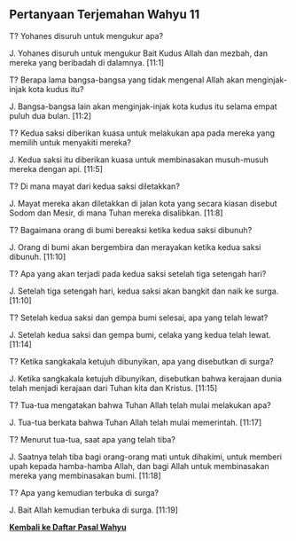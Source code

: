 ## Pertanyaan Terjemahan Wahyu 11 ##

T? Yohanes disuruh untuk mengukur apa?

J. Yohanes disuruh untuk mengukur Bait Kudus Allah dan mezbah, dan mereka yang beribadah di dalamnya. [11:1]

T? Berapa lama bangsa-bangsa yang tidak mengenal Allah akan menginjak-injak kota kudus itu?

J. Bangsa-bangsa lain akan menginjak-injak kota kudus itu selama empat puluh dua bulan. [11:2]

T? Kedua saksi diberikan kuasa untuk melakukan apa pada mereka yang memilih untuk menyakiti mereka?

J. Kedua saksi itu diberikan kuasa untuk membinasakan musuh-musuh mereka dengan api. [11:5]

T? Di mana mayat dari kedua saksi diletakkan?

J. Mayat mereka akan diletakkan di jalan kota yang secara kiasan disebut Sodom dan Mesir, di mana Tuhan mereka disalibkan. [11:8]

T? Bagaimana orang di bumi bereaksi ketika kedua saksi dibunuh?

J. Orang di bumi akan bergembira dan merayakan ketika kedua saksi dibunuh. [11:10]

T? Apa yang akan terjadi pada kedua saksi setelah tiga setengah hari?

J. Setelah tiga setengah hari, kedua saksi akan bangkit dan naik ke surga. [11:10]

T? Setelah kedua saksi dan gempa bumi selesai, apa yang telah lewat?

J. Setelah kedua saksi dan gempa bumi, celaka yang kedua telah lewat. [11:14]

T? Ketika sangkakala ketujuh dibunyikan, apa yang disebutkan di surga?

J. Ketika sangkakala ketujuh dibunyikan, disebutkan bahwa kerajaan dunia telah menjadi kerajaan dari Tuhan kita dan Kristus. [11:15]

T? Tua-tua mengatakan bahwa Tuhan Allah telah mulai melakukan apa?

J. Tua-tua berkata bahwa Tuhan Allah telah mulai memerintah. [11:17]

T? Menurut tua-tua, saat apa yang telah tiba?

J. Saatnya telah tiba bagi orang-orang mati untuk dihakimi, untuk memberi upah kepada hamba-hamba Allah, dan bagi Allah untuk membinasakan mereka yang membinasakan bumi. [11:18]

T? Apa yang kemudian terbuka di surga?

J. Bait Allah kemudian terbuka di surga. [11:19]

__[Kembali ke Daftar Pasal Wahyu](./)__

